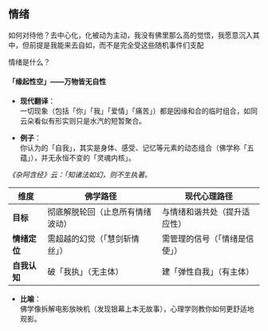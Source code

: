 ## 情绪
如何对待他？去中心化，化被动为主动，我没有佛里那么高的觉悟，我愿意沉入其中，但前提是我能来去自如，而不是完全受这些随机事件们支配

情绪是什么？
#### **「缘起性空」——万物皆无自性**

- **现代翻译**：  
    一切现象（包括「你」「我」「爱情」「痛苦」）都是因缘和合的临时组合，如同云朵看似有形实则只是水汽的短暂聚合。
    
- **例子**：  
    你认为的「自我」，其实是身体、感受、记忆等元素的动态组合（佛学称「五蕴」），并无永恒不变的「灵魂内核」。

_《杂阿含经》云：「知诸法如幻，则不生执著。_

|**维度**|佛学路径|现代心理路径|
|---|---|---|
|**目标**|彻底解脱轮回（止息所有情绪波动）|与情绪和谐共处（提升适应性）|
|**情绪定位**|需超越的幻觉（「慧剑斩情丝」）|需管理的信号（「情绪是信使」）|
|**自我认知**|破「我执」（无主体）|建「弹性自我」（有主体）|
- **比喻**：  
    佛学像拆解电影放映机（发现银幕上本无故事），心理学则教你如何更舒适地观影。